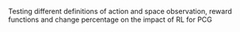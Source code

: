 Testing different definitions of action and space observation, reward functions and 
change percentage on the impact of RL for PCG

